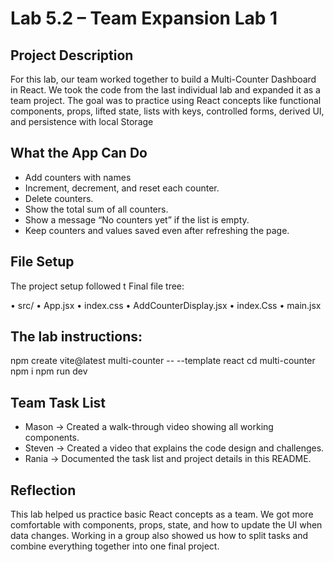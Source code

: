 
# Lab 5.2 – Team Expansion Lab 1  

## Project Description  
For this lab, our team worked together to build a Multi-Counter Dashboard in React. We took the code from the last individual lab and expanded it as a team project. The goal was to practice using React concepts like functional components, props, lifted state, lists with keys, controlled forms, derived UI, and persistence with local Storage  

## What the App Can Do  
- Add counters with names  
- Increment, decrement, and reset each counter.  
- Delete counters.  
- Show the total sum of all counters.  
- Show a message “No counters yet” if the list is empty.  
- Keep counters and values saved even after refreshing the page.  

## File Setup  
The project setup followed t Final file tree:  

•	src/
•	 App.jsx
•	  index.css
•	  AddCounterDisplay.jsx
•	  index.Css
•	  main.jsx

## The lab instructions:  
npm create vite@latest multi-counter -- --template react
cd multi-counter
npm i
npm run dev

## Team Task List  
- Mason → Created a walk-through video showing all working components.  
- Steven → Created a video that explains the code design and challenges.  
- Rania  → Documented the task list and project details in this README.  

## Reflection  
This lab helped us practice basic React concepts as a team. We got more comfortable with components, props, state, and how to update the UI when data changes. Working in a group also showed us how to split tasks and combine everything together into one final project.  

